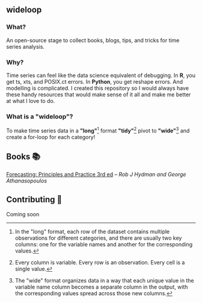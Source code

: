 ## wideloop

### What?

An open-source stage to collect books, blogs, tips, and tricks for time series analysis.

### Why?

Time series can feel like the data science equivalent of debugging. In **R**, you get ts, xts, and POSIX.ct errors. In **Python**, you get reshape errors. And modelling is complicated. I created this repository so I would always have these handy resources that would make sense of it all and make me better at what I love to do.

### What is a "wideloop"?

To make time series data in a **"long"**[^1] format **"tidy"**[^2] pivot to **"wide"**[^3] and create a for-loop for each category!

## Books 📚

[Forecasting: Principles and Practice 3rd ed](https://otexts.com/fpp3/) *– Rob J Hydman and George Athanasopoulos*  


## Contributing 📌
Coming soon

[^1]: In the "long" format, each row of the dataset contains multiple observations for different categories, and there are usually two key columns: one for the variable names and another for the corresponding values.
[^2]: Every column is variable.
Every row is an observation.
Every cell is a single value.
[^3]: The "wide" format organizes data in a way that each unique value in the variable name column becomes a separate column in the output, with the corresponding values spread across those new columns.
